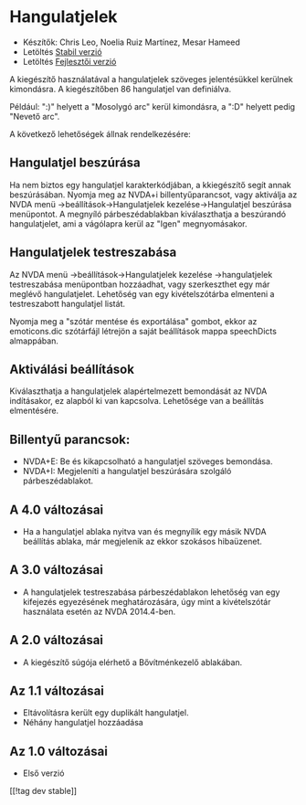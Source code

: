 # Hangulatjelek #

* Készítők: Chris Leo, Noelia Ruiz Martínez, Mesar Hameed
* Letöltés [Stabil verzió][1]
* Letöltés [Fejlesztői verzió][2]

A kiegészítő használatával a hangulatjelek szöveges jelentésükkel kerülnek
kimondásra. A kiegészítőben 86 hangulatjel van definiálva.

Például: ":)" helyett a "Mosolygó arc" kerül kimondásra, a ":D" helyett
pedig "Nevető arc".

A következő lehetőségek állnak rendelkezésére:

## Hangulatjel beszúrása ##

Ha nem biztos egy hangulatjel karakterkódjában, a kkiegészítő segít annak beszúrásában.
Nyomja meg az NVDA+i billentyűparancsot, vagy aktiválja az NVDA menü ->beállítások->Hangulatjelek kezelése->Hangulatjel beszúrása menüpontot.
A megnyíló párbeszédablakban kiválaszthatja a beszúrandó hangulatjelet, ami a vágólapra kerül az "Igen" megnyomásakor.


## Hangulatjelek testreszabása ##

Az NVDA menü ->beállítások->Hangulatjelek kezelése ->hangulatjelek testreszabása menüpontban hozzáadhat, vagy szerkeszthet egy már meglévő hangulatjelet.
Lehetőség van egy kivételszótárba elmenteni a testreszabott hangulatjel listát.

Nyomja meg a "szótár mentése és exportálása" gombot, ekkor az emoticons.dic
szótárfájl létrejön a saját beállítások mappa speechDicts almappában.


## Aktiválási beállítások ##

Kiválaszthatja a hangulatjelek alapértelmezett bemondását az NVDA
indításakor, ez alapból ki van kapcsolva. Lehetősége van a beállítás
elmentésére.

## Billentyű parancsok: ##

*	NVDA+E: Be és kikapcsolható a hangulatjel szöveges bemondása.
*	NVDA+I: Megjeleníti a hangulatjel beszúrására szolgáló párbeszédablakot.


## A 4.0 változásai ##

* Ha a hangulatjel ablaka nyitva van és megnyílik egy másik NVDA beállítás
  ablaka, már megjelenik az ekkor szokásos hibaüzenet.


## A 3.0 változásai ##

* A hangulatjelek testreszabása párbeszédablakon lehetőség van egy kifejezés
  egyezésének meghatározására, úgy mint a kivételszótár használata esetén az
  NVDA 2014.4-ben.


## A 2.0 változásai ##

* A kiegészítő súgója elérhető a Bővítménkezelő ablakában.


## Az 1.1 változásai ##

* Eltávolításra került egy duplikált hangulatjel.
* Néhány hangulatjel hozzáadása

## Az 1.0 változásai ##

* Első verzió

[[!tag dev stable]]

[1]: http://addons.nvda-project.org/files/get.php?file=emo

[2]: http://addons.nvda-project.org/files/get.php?file=emo-dev
